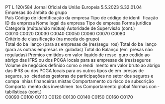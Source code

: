 PT  L 120/584 Jornal Oficial da União Europeia 5.5.2023
 S.32.01.04  
Empresas do âmbito do grupo  
País  Código de 
identificação 
da empresa  Tipo de código de identi ­
ficação ID da empresa  Nome legal da empresa  Tipo de empresa  Forma jurídica  Categoria 
(mútua/não 
mútua)  Autoridade de Supervisão  (cont.)  
C0010  C0020  C0030  C0040  C0050  C0060  C0070  C0080  
Critério de classificação (na moeda do grupo)  
Total do ba ­
lanço (para 
as empresas 
de (res)segu ­
ros)  Total do ba ­
lanço (para 
as outras 
empresas re ­
guladas)  Total do Balanço (em ­
presas não reguladas)  Prémios emitidos em 
valor líquido de resse ­
guro cedido ao abrigo 
das IFRS ou dos PCGA 
locais para as empresas 
de (res)seguros  Volume de negócios 
definido como o rendi ­
mento em valor bruto 
ao abrigo das IFRS ou 
dos PCGA locais para 
os outros tipos de em ­
presas de seguros, so ­
ciedades gestoras de 
participações no setor 
dos seguros e compa ­
nhias financeiras mistas  Comportamento do 
risco de subscrição  Comporta ­
mento dos 
investimen ­
tos  Comportamento global  Normas con ­
tabilísticas  (cont.)  
C0090  C0100  C0110  C0120  C0130  C0140  C0150  C0160  C0170